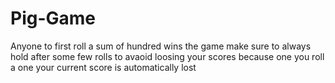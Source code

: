 # Pig-Game
Anyone to first roll a sum of hundred wins the game
make sure to always hold after some few rolls to avaoid loosing your scores because one you roll a one
your current score is automatically lost
